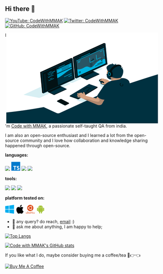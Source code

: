 ## Hi there 👋

[![YouTube: CodeWithMMAK](https://img.shields.io/youtube/channel/subscribers/UCcPIISmBS_8kpaZMDRbbuVQ?style=social)](https://www.youtube.com/@codewithmmak?sub_confirmation=1)
[![Twitter: CodeWithMMAK](https://img.shields.io/twitter/follow/CodeWithMMAK?style=social)](https://twitter.com/CodeWithMMAK)
[![GitHub: CodeWithMMAK](https://img.shields.io/github/followers/CodeWithMMAK?label=follow&style=social)](https://github.com/CodeWithMMAK)

<img align="right" alt="GIF" src="https://github.com/codewithmmak/codewithmmak/blob/master/assets/code.gif?raw=true" width="500" height="300" />

I'm [Code with MMAK](https://codewithmmak.com/), a passionate self-taught QA from india.

I am also an open-source enthusiast and I learned a lot from the open-source community and I love how collaboration and knowledge sharing happened through open-source.

**languages:**

<code><img height="30" src="https://raw.githubusercontent.com/jmnote/z-icons/master/svg/javascript.svg"></code>
<code><img height="30" src="https://github.com/devicons/devicon/blob/master/icons/typescript/typescript-plain.svg"></code>
<code><img height="30" src="https://raw.githubusercontent.com/jmnote/z-icons/master/svg/java.svg"></code>
<code><img height="30" src="https://raw.githubusercontent.com/jmnote/z-icons/master/svg/csharp.svg"></code>

**tools:**

<code><img height="30" src="https://raw.githubusercontent.com/jmnote/z-icons/master/svg/github.svg"></code>
<code><img height="30" src="https://raw.githubusercontent.com/jmnote/z-icons/master/svg/git.svg"></code>
<code><img height="30" src="https://raw.githubusercontent.com/jmnote/z-icons/master/svg/bash.svg"></code>

**platform tested on:** 

<code><img height="30" src="https://github.com/devicons/devicon/blob/master/icons/windows8/windows8-original.svg"></code>
<code><img height="30" src="https://github.com/devicons/devicon/blob/master/icons/apple/apple-original.svg"></code>
<code><img height="30" src="https://github.com/devicons/devicon/blob/master/icons/ubuntu/ubuntu-plain-wordmark.svg"></code>
<code><img height="30" src="https://github.com/devicons/devicon/blob/master/icons/android/android-original.svg"></code>

- 💼 any query? do reach, [email](mailto:codewithmmak@gmail.com) :)
- 💬 ask me about anything, I am happy to help;

[![Top Langs](https://github-readme-stats.vercel.app/api/top-langs/?username=codewithmmak&layout=compact)](https://github.com/anuraghazra/github-readme-stats)

[![Code with MMAK's GitHub stats](https://github-readme-stats.vercel.app/api?username=codewithmmak)](https://github.com/anuraghazra/github-readme-stats&show_icons=true&theme=radical)

If you like what I do, maybe consider buying me a coffee/tea 🥺👉👈

<a href="https://www.buymeacoffee.com/codewithmmak" target="_blank"><img src="https://cdn.buymeacoffee.com/buttons/v2/default-red.png" alt="Buy Me A Coffee" width="150" ></a>
